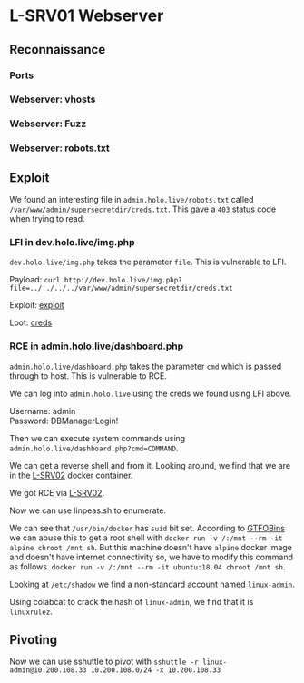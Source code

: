 # L-SRV01 Webserver

## Reconnaissance

### Ports

### Webserver: vhosts

### Webserver: Fuzz

### Webserver: robots.txt


## Exploit

We found an interesting file in `admin.holo.live/robots.txt` called `/var/www/admin/supersecretdir/creds.txt`. This gave a `403` status code when trying to read.

### LFI in dev.holo.live/img.php

`dev.holo.live/img.php` takes the parameter `file`. This is vulnerable to LFI.

Payload: `curl http://dev.holo.live/img.php?file=../../../../var/www/admin/supersecretdir/creds.txt`

Exploit: [exploit](exploit/LFI/exploit.sh)

Loot: [creds](exploit/LFI/creds.txt)

### RCE in admin.holo.live/dashboard.php

`admin.holo.live/dashboard.php` takes the parameter `cmd` which is passed through to host. This is vulnerable to RCE.

We can log into `admin.holo.live` using the creds we found using LFI above. 

Username: admin  
Password: DBManagerLogin!

Then we can execute system commands using `admin.holo.live/dashboard.php?cmd=COMMAND`.

We can get a reverse shell and from it. Looking around, we find that we are in the [L-SRV02](../L-SRV02/L-SRV02.md) docker container.

We got RCE via [L-SRV02](../L-SRV02/L-SRV02.md).

Now we can use linpeas.sh to enumerate.

We can see that `/usr/bin/docker` has `suid` bit set. According to [GTFOBins](https://gtfobins.github.io/) we can abuse this to get a root shell with `docker run -v /:/mnt --rm -it alpine chroot /mnt sh`. But this machine doesn't have `alpine` docker image and doesn't have internet connectivity so, we have to modify this command as follows. `docker run -v /:/mnt --rm -it ubuntu:18.04 chroot /mnt sh`.

Looking at `/etc/shadow` we find a non-standard account named `linux-admin`.

Using colabcat to crack the hash of `linux-admin`, we find that it is `linuxrulez`.


## Pivoting

Now we can use sshuttle to pivot with `sshuttle -r linux-admin@10.200.108.33 10.200.108.0/24 -x 10.200.108.33`

